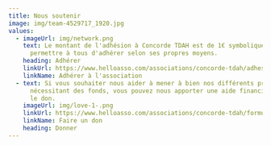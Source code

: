 ```yaml
---
title: Nous soutenir
image: img/team-4529717_1920.jpg
values:
  - imageUrl: img/network.png
    text: Le montant de l'adhésion à Concorde TDAH est de 1€ symbolique afin de
      permettre à tous d'adhérer selon ses propres moyens.
    heading: Adhérer
    linkUrl: https://www.helloasso.com/associations/concorde-tdah/adhesions/adherer
    linkName: Adhérer à l'association
  - text: Si vous souhaiter nous aider à mener à bien nos différents projets
      nécessitant des fonds, vous pouvez nous apporter une aide financière via
      le don.
    imageUrl: img/love-1-.png
    linkUrl: https://www.helloasso.com/associations/concorde-tdah/formulaires/1/widget
    linkName: Faire un don
    heading: Donner
---
```


